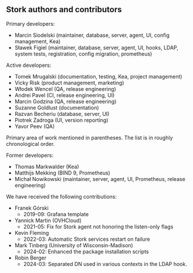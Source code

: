  Stork authors and contributors
------------------------------

Primary developers:

- Marcin Siodelski (maintainer, database, server, agent, UI, config management, Kea)
- Sławek Figiel (maintainer, database, server, agent, UI, hooks, LDAP, system tests,
                 registration, config migration, prometheus)

Active developers:

- Tomek Mrugalski (documentation, testing, Kea, project management)
- Vicky Risk (product management, marketing)
- Włodek Wencel (QA, release engineering)
- Andrei Pavel (CI, release engineering, UI)
- Marcin Godzina (QA, release engineering)
- Suzanne Goldlust (documentation)
- Razvan Becheriu (database, server, UI)
- Piotrek Zadroga (UI, version reporting)
- Yavor Peev (QA)

Primary area of work mentioned in parentheses. The list is in
roughly chronological order.

Former developers:

- Thomas Markwalder (Kea)
- Matthijs Mekking (BIND 9, Prometheus)
- Michał Nowikowski (maintainer, server, agent, UI, Prometheus, release engineering)

We have received the following contributions:

 - Franek Górski
   - 2019-09: Grafana template
 - Yannick Martin (OVHCloud)
   - 2021-05: Fix for Stork agent not honoring the listen-only flags
 - Kevin Fleming
   - 2022-03: Automatic Stork services restart on failure
 - Mark Tinberg (University of Wisconsin-Madison)
   - 2024-02: Enhanced the package installation scripts
 - Robin Berger
   - 2024-03: Separated DN used in various contexts in the LDAP hook.

